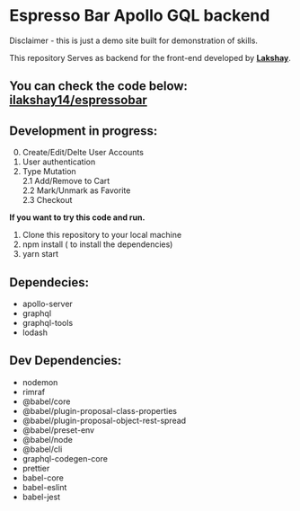 # Espresso Bar Apollo GQL backend

Disclaimer - this is just a demo site built for demonstration of skills.

This repository Serves as backend for the front-end developed by <a href="https://github.com/ilakshay14/"><strong>Lakshay</strong></a>.

<h2>You can check the code below:<br />
<a href="https://github.com/ilakshay14/espressobar">ilakshay14/espressobar</a></h2>

## Development in progress:

0. Create/Edit/Delte User Accounts
1. User authentication
1. Type Mutation <br />
   2.1 Add/Remove to Cart<br />
   2.2 Mark/Unmark as Favorite<br />
   2.3 Checkout<br />

<strong>If you want to try this code and run.</strong>

1. Clone this repository to your local machine
2. npm install ( to install the dependencies)
3. yarn start

<h2>Dependecies:</h2>

<ul>
    <li> apollo-server</li>
    <li> graphql</li>
    <li> graphql-tools</li>
    <li> lodash</li>
</ul>
<h2>Dev Dependencies:</h2>
<ul>
    <li> nodemon</li>
    <li> rimraf</li>
    <li> @babel/core</li>
    <li> @babel/plugin-proposal-class-properties</li>
    <li> @babel/plugin-proposal-object-rest-spread</li>
    <li> @babel/preset-env</li>
    <li> @babel/node</li>
    <li> @babel/cli</li>
    <li> graphql-codegen-core</li>
    <li> prettier</li>
    <li> babel-core</li>
    <li> babel-eslint</li>
    <li> babel-jest</li>
</ul>
